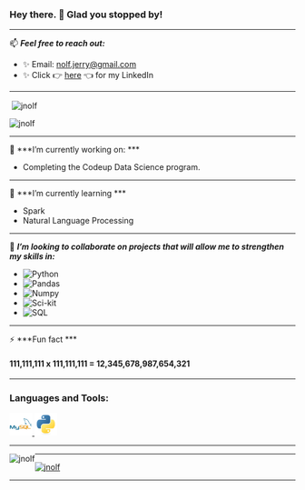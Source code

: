 ### Hey there. 👋 Glad you stopped by! 
---

📫 ***Feel free to reach out:***
- ✨ Email: nolf.jerry@gmail.com
- ✨ Click 👉 [here](https://www.linkedin.com/in/jerrynolf) 👈 for my LinkedIn
--- 

<p>&nbsp;<img align="center" src="https://github-readme-stats.vercel.app/api?username=jnolf&show_icons=true&locale=en" alt="jnolf" /></p>

<p align="left"> <img src="https://komarev.com/ghpvc/?username=jnolf&label=Profile%20views&color=0e75b6&style=flat" alt="jnolf" /> </p>

---

🔭 ***I’m currently working on: ***
- Completing the Codeup Data Science program.

---

🌱 ***I’m currently learning ***
- Spark
- Natural Language Processing

---

👯 ***I’m looking to collaborate on projects that will allow me to strengthen my skills in:***
- ![Python](https://img.shields.io/badge/Language-Python-yellow)
- ![Pandas](https://img.shields.io/badge/Python_Library-Pandas-blue)
- ![Numpy](https://img.shields.io/badge/Python_Library-Numpy-purple)
- ![Sci-kit](https://img.shields.io/badge/Python_Library-Scikit-Learn-green)
- ![SQL](https://img.shields.io/badge/Language-SQL-red)

----

⚡ ***Fun fact ***
#### 111,111,111 x 111,111,111 = 12,345,678,987,654,321

---

<h3 align="left">Languages and Tools:</h3>
<p align="left"> <a href="https://www.mysql.com/" target="_blank" rel="noreferrer"> <img src="https://raw.githubusercontent.com/devicons/devicon/master/icons/mysql/mysql-original-wordmark.svg" alt="mysql" width="40" height="40"/> </a> <a href="https://www.python.org" target="_blank" rel="noreferrer"> <img src="https://raw.githubusercontent.com/devicons/devicon/master/icons/python/python-original.svg" alt="python" width="40" height="40"/> </a> </p>

--- 

<p><img align="left" src="https://github-readme-stats.vercel.app/api/top-langs?username=jnolf&show_icons=true&locale=en&layout=compact" alt="jnolf" /></p>

---

<p align="left"> <a href="https://github.com/ryo-ma/github-profile-trophy"><img src="https://github-profile-trophy.vercel.app/?username=jnolf" alt="jnolf" /></a> </p>

---
